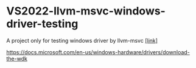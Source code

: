 # VS2022-llvm-msvc-windows-driver-testing
A project only for testing windows driver by llvm-msvc [[link]](https://github.com/NewWorldComingSoon/llvm-msvc-build)

https://docs.microsoft.com/en-us/windows-hardware/drivers/download-the-wdk
